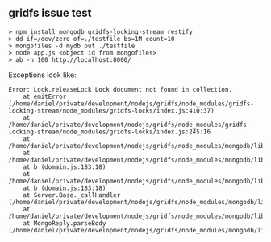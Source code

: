 gridfs issue test
-----------------

    > npm install mongodb gridfs-locking-stream restify
    > dd if=/dev/zero of=./testfile bs=1M count=10
    > mongofiles -d mydb put ./testfile
    > node app.js <object id from mongofiles>
    > ab -n 100 http://localhost:8000/

Exceptions look like:

    Error: Lock.releaseLock Lock document not found in collection.
        at emitError (/home/daniel/private/development/nodejs/gridfs/node_modules/gridfs-locking-stream/node_modules/gridfs-locks/index.js:410:37)
        at /home/daniel/private/development/nodejs/gridfs/node_modules/gridfs-locking-stream/node_modules/gridfs-locks/index.js:245:16
        at /home/daniel/private/development/nodejs/gridfs/node_modules/mongodb/lib/mongodb/collection/core.js:773:14
        at /home/daniel/private/development/nodejs/gridfs/node_modules/mongodb/lib/mongodb/db.js:1131:7
        at b (domain.js:183:18)
        at /home/daniel/private/development/nodejs/gridfs/node_modules/mongodb/lib/mongodb/db.js:1847:9
        at b (domain.js:183:18)
        at Server.Base._callHandler (/home/daniel/private/development/nodejs/gridfs/node_modules/mongodb/lib/mongodb/connection/base.js:445:41)
        at /home/daniel/private/development/nodejs/gridfs/node_modules/mongodb/lib/mongodb/connection/server.js:478:18
        at MongoReply.parseBody (/home/daniel/private/development/nodejs/gridfs/node_modules/mongodb/lib/mongodb/responses/mongo_reply.js:68:5)
